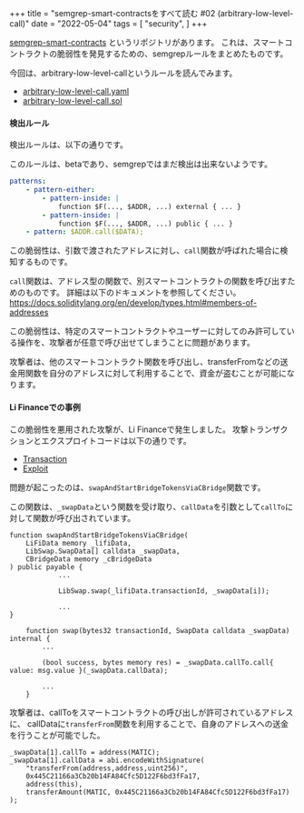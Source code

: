 +++
title = "semgrep-smart-contractsをすべて読む #02 (arbitrary-low-level-call)"
date = "2022-05-04"
tags = [
    "security",
]
+++

[semgrep-smart-contracts](https://github.com/Raz0r/semgrep-smart-contracts) というリポジトリがあります。
これは、スマートコントラクトの脆弱性を発見するための、semgrepルールをまとめたものです。

今回は、arbitrary-low-level-callというルールを読んでみます。

- [arbitrary-low-level-call.yaml](https://github.com/Raz0r/semgrep-smart-contracts/blob/master/solidity/arbitrary-low-level-call.yaml)
- [arbitrary-low-level-call.sol](https://github.com/Raz0r/semgrep-smart-contracts/blob/master/solidity/arbitrary-low-level-call.sol)

#### 検出ルール

検出ルールは、以下の通りです。

このルールは、betaであり、semgrepではまだ検出は出来ないようです。

```yaml
patterns:
    - pattern-either:
        - pattern-inside: |
            function $F(..., $ADDR, ...) external { ... }
        - pattern-inside: |
            function $F(..., $ADDR, ...) public { ... }
    - pattern: $ADDR.call($DATA);
```

この脆弱性は、引数で渡されたアドレスに対し、`call`関数が呼ばれた場合に検知するものです。

`call`関数は、アドレス型の関数で、別スマートコントラクトの関数を呼び出すためのものです。
詳細は以下のドキュメントを参照してください。
https://docs.soliditylang.org/en/develop/types.html#members-of-addresses

この脆弱性は、特定のスマートコントラクトやユーザーに対してのみ許可している操作を、攻撃者が任意で呼び出せてしまうことに問題があります。

攻撃者は、他のスマートコントラクト関数を呼び出し、transferFromなどの送金用関数を自分のアドレスに対して利用することで、資金が盗むことが可能になります。

#### Li Financeでの事例

この脆弱性を悪用された攻撃が、Li Financeで発生しました。
攻撃トランザクションとエクスプロイトコードは以下の通りです。

- [Transaction](https://versatile.blocksecteam.com/tx/eth/0x4b4143cbe7f5475029cf23d6dcbb56856366d91794426f2e33819b9b1aac4e96)
- [Exploit](https://github.com/PwnedNoMore/postmortem/tree/main/2022/lifi)

問題が起こったのは、`swapAndStartBridgeTokensViaCBridge`関数です。

この関数は、`_swapData`という関数を受け取り、`callData`を引数として`callTo`に対して関数が呼び出されています。

```solidity
function swapAndStartBridgeTokensViaCBridge(
    LiFiData memory _lifiData,
    LibSwap.SwapData[] calldata _swapData,
    CBridgeData memory _cBridgeData
) public payable {
            ...

            LibSwap.swap(_lifiData.transactionId, _swapData[i]);

            ...
}
```

```solidity
    function swap(bytes32 transactionId, SwapData calldata _swapData) internal {
        ...

        (bool success, bytes memory res) = _swapData.callTo.call{ value: msg.value }(_swapData.callData);

        ...
    }
```

攻撃者は、callToをスマートコントラクトの呼び出しが許可されているアドレスに、
callDataに`transferFrom`関数を利用することで、自身のアドレスへの送金を行うことが可能でした。

```solidity
_swapData[1].callTo = address(MATIC);
_swapData[1].callData = abi.encodeWithSignature(
    "transferFrom(address,address,uint256)",
    0x445C21166a3Cb20b14FA84Cfc5D122F6bd3fFa17,
    address(this),
    transferAmount(MATIC, 0x445C21166a3Cb20b14FA84Cfc5D122F6bd3fFa17)
);
```
